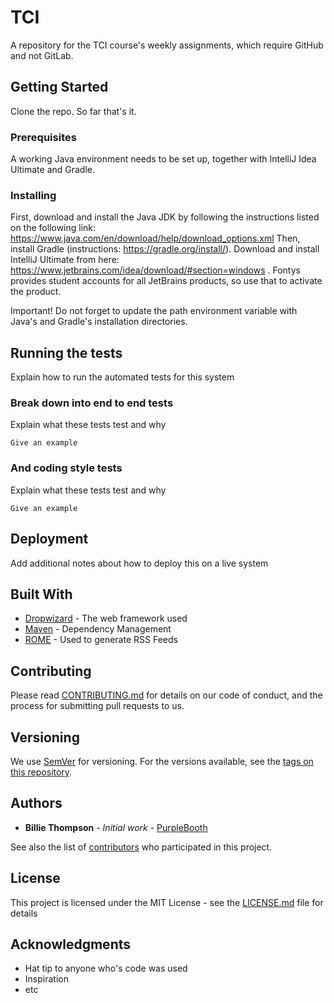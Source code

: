 # TCI
A repository for the TCI course's weekly assignments, which require GitHub and not GitLab.

## Getting Started

Clone the repo. So far that's it.

### Prerequisites

A working Java environment needs to be set up, together with IntelliJ Idea Ultimate and Gradle.

### Installing

First, download and install the Java JDK by following the instructions listed on the following link: https://www.java.com/en/download/help/download_options.xml
Then, install Gradle (instructions: https://gradle.org/install/).
Download and install IntelliJ Ultimate from here: https://www.jetbrains.com/idea/download/#section=windows . Fontys provides student accounts for all JetBrains products, so use that to activate the product.

Important! Do not forget to update the path environment variable with Java's and Gradle's installation directories.

## Running the tests

Explain how to run the automated tests for this system

### Break down into end to end tests

Explain what these tests test and why

```
Give an example
```

### And coding style tests

Explain what these tests test and why

```
Give an example
```

## Deployment

Add additional notes about how to deploy this on a live system

## Built With

* [Dropwizard](http://www.dropwizard.io/1.0.2/docs/) - The web framework used
* [Maven](https://maven.apache.org/) - Dependency Management
* [ROME](https://rometools.github.io/rome/) - Used to generate RSS Feeds

## Contributing

Please read [CONTRIBUTING.md](https://gist.github.com/PurpleBooth/b24679402957c63ec426) for details on our code of conduct, and the process for submitting pull requests to us.

## Versioning

We use [SemVer](http://semver.org/) for versioning. For the versions available, see the [tags on this repository](https://github.com/your/project/tags).

## Authors

* **Billie Thompson** - *Initial work* - [PurpleBooth](https://github.com/PurpleBooth)

See also the list of [contributors](https://github.com/your/project/contributors) who participated in this project.

## License

This project is licensed under the MIT License - see the [LICENSE.md](LICENSE.md) file for details

## Acknowledgments

* Hat tip to anyone who's code was used
* Inspiration
* etc

